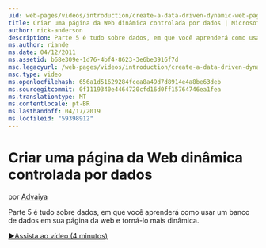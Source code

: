 ```yaml
---
uid: web-pages/videos/introduction/create-a-data-driven-dynamic-web-page
title: Criar uma página da Web dinâmica controlada por dados | Microsoft Docs
author: rick-anderson
description: Parte 5 é tudo sobre dados, em que você aprenderá como usar um banco de dados em sua página da web e torná-lo mais dinâmica.
ms.author: riande
ms.date: 04/12/2011
ms.assetid: b68e309e-1d76-4bf4-8623-3e6be3916f7d
msc.legacyurl: /web-pages/videos/introduction/create-a-data-driven-dynamic-web-page
msc.type: video
ms.openlocfilehash: 656a1d51629284fcea8a49d7d8914e4a8be63deb
ms.sourcegitcommit: 0f1119340e4464720cfd16d0ff15764746ea1fea
ms.translationtype: MT
ms.contentlocale: pt-BR
ms.lasthandoff: 04/17/2019
ms.locfileid: "59398912"
---
```

# <a name="create-a-data-driven-dynamic-web-page"></a>Criar uma página da Web dinâmica controlada por dados

por [Advaiya](https://twitter.com/Advaiyasolns)

Parte 5 é tudo sobre dados, em que você aprenderá como usar um banco de dados em sua página da web e torná-lo mais dinâmica.

[&#9654;Assista ao vídeo (4 minutos)](https://channel9.msdn.com/Blogs/ASP-NET-Site-Videos/create-a-data-driven-dynamic-web-page)
